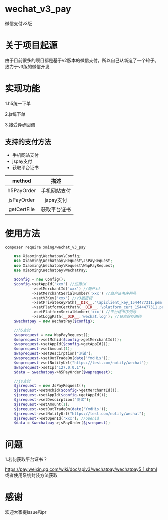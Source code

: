 # wechat_v3_pay
微信支付v3版

# 关于项目起源
由于目前很多的项目都是基于v2版本的微信支付，所以自己从新造了一个轮子。 致力于v3版的微信开发

# 实现功能

1.h5统一下单

2.js统下单

3.接受异步回调

## 支持的支付方法
- 手机网站支付
- jspay支付
- 获取平台证书

|  method   |   描述       |
| :-------: | :-------:   |
|  h5PayOrder  | 手机网站支付 |
|  jsPayOrder   | jspay支付   |
|  getCertFile | 获取平台证书 |

# 使用方法

    composer require xming/wechat_v3_pay

```php
    use Xiaoming\Wechatpay\Config;
    use Xiaoming\Wechatpay\Request\JsPayRequest;
    use Xiaoming\Wechatpay\Request\WapPayRequest;
    use Xiaoming\Wechatpay\WechatPay;

    $config = new Config();
    $config->setAppId('xxx') //应用id
            ->setMerchantId('xxx') //商户id
            ->setMerchantSerialNumber('xxx') //商户证书序列号
            ->setV3Key('xxx') //v3版密钥
            ->setPrivateKeyPath(__DIR__.'\apiclient_key_1544477311.pem') //私钥证书文件路径
            ->setPlatformCertPath(__DIR__.'\platform_cert_1544477311.pem') //平台证书文件路径
            ->setPlatformSerialNumber('xxx') //平台证书序列号
            ->setLoggPath(__DIR__.'wechat.log'); //日志保存路径
    $wechatpay = new WechatPay($config);

    //h5支付
    $waprequest = new WapPayRequest();
    $waprequest->setMchid($config->getMerchantId());
    $waprequest->setAppId($config->getAppId());
    $waprequest->setAmount(1);
    $waprequest->setDescirption("测试");
    $waprequest->setOutTradeOn(date('YmdHis'));
    $waprequest->setNotifyUrl("https://test.com/notify/wechat");
    $waprequest->setIp("127.0.0.1");
    $data = $wechatpay->h5PayOrder($waprequest);

    //js支付
    $jsrequest = new JsPayRequest();
    $jsrequest->setMchid($config->getMerchantId());
    $jsrequest->setAppId($config->getAppId());
    $jsrequest->setDescirption("测试");
    $jsrequest->setAmount(1);
    $jsrequest->setOutTradeOn(date('YmdHis'));
    $jsrequest->setNotifyUrl("https://test.com/notify/wechat");
    $jsrequest->setOpenId('xxx'); //openid
    $data = $wechatpay->jsPayOrder($jsrequest);

```
# 问题
1.若何获取平台证书？

https://pay.weixin.qq.com/wiki/doc/apiv3/wechatpay/wechatpay5_1.shtml
或者使用系统封装方法获取


# 感谢
欢迎大家提issue和pr

